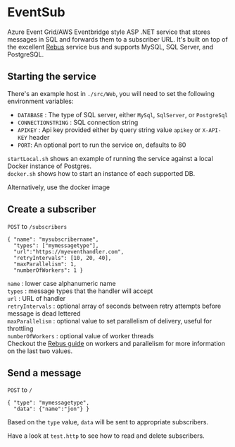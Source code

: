 # EventSub
Azure Event Grid/AWS Eventbridge style ASP .NET service that stores messages in SQL and forwards them to a subscriber URL. It's built on top of the excellent [Rebus](https://github.com/rebus-org/Rebus) service bus and supports MySQL, SQL Server, and PostgreSQL.

## Starting the service
There's an example host in `./src/Web`, you will need to set the following environment variables:

- `DATABASE` : The type of SQL server, either `MySql`, `SqlServer`, or `PostgreSql`
- `CONNECTIONSTRING` : SQL connection string
- `APIKEY` : Api key provided either by query string value `apikey` or `X-API-KEY` header
- `PORT`: An optional port to run the service on, defaults to 80

`startLocal.sh` shows an example of running the service against a local Docker instance of Postgres.\
`docker.sh` shows how to start an instance of each supported DB.

Alternatively, use the docker image

## Create a subscriber
`POST` to `/subscribers`
```
{ "name": "mysubscribername",
  "types": ["mymessagetype"],
  "url":"https://myeventhandler.com",
  "retryIntervals": [10, 20, 40],
  "maxParallelism": 1,
  "numberOfWorkers": 1 }
  ```

`name` : lower case alphanumeric name\
`types` : message types that the handler will accept\
`url` : URL of handler\
`retryIntervals` : optional array of seconds between retry attempts before message is dead lettered\
`maxParallelism` : optional value to set parallelism of delivery, useful for throttling\
`numberOfWorkers` : optional value of worker threads\
Checkout the [Rebus guide](https://github.com/rebus-org/Rebus/wiki/Workers-and-parallelism) on workers and parallelism for more information on the last two values.

## Send a message
`POST` to `/`
```
{ "type": "mymessagetype",
  "data": {"name":"jon"} }
```
Based on the `type` value, `data` will be sent to appropriate subscribers.

Have a look at `test.http` to see how to read and delete subscribers.